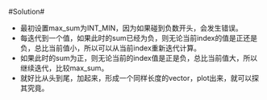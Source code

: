 #Solution#

*	最初设置max_sum为INT_MIN，因为如果碰到负数开头，会发生错误。
*	每迭代到一个值，如果此时的sum已经为负，则无论当前index的值是正还是负，总比当前值小，所以可以从当前index重新迭代计算。
*	如果此时的sum为正，则无论当前的index值是正是负，总比当前值大，所以继续迭代，比较max_sum。
*	就好比从头到尾，加起来，形成一个同样长度的vector，plot出来，就可以探其究竟。